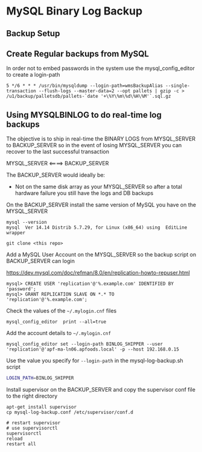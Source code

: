 # MySQL Binary Log Backup

## Backup Setup

## Create Regular backups from MySQL

In order not to embed passwords in the system use the mysql_config_editor to create a login-path

```
5 */6 * * * /usr/bin/mysqldump --login-path=wmsBackupAlias --single-transaction --flush-logs --master-data=2 --opt pallets | gzip -c > /u1/backup/palletsdb/pallets-`date '+\%Y\%m\%d\%H\%M'`.sql.gz
```

## Using MYSQLBINLOG to do real-time log backups

The objective is to ship in real-time the BINARY LOGS from MYSQL_SERVER to BACKUP_SERVER so in the event of losing MYSQL_SERVER you can recover to the last successful transaction

MYSQL_SERVER <====> BACKUP_SERVER

The BACKUP_SERVER would ideally be:

- Not on the same disk array as your MYSQL_SERVER so after a total hardware failure you still have the logs and DB backups

On the BACKUP_SERVER install the same version of MySQL you have on the MYSQL_SERVER

```
mysql --version
mysql  Ver 14.14 Distrib 5.7.29, for Linux (x86_64) using  EditLine wrapper
```

```
git clone <this repo>
```

Add a MySQL User Account on the MYSQL_SERVER so the backup script on BACKUP_SERVER can login

https://dev.mysql.com/doc/refman/8.0/en/replication-howto-repuser.html

```
mysql> CREATE USER 'replication'@'%.example.com' IDENTIFIED BY 'password';
mysql> GRANT REPLICATION SLAVE ON *.* TO 'replication'@'%.example.com';
```

Check the values of the `~/.mylogin.cnf` files

```
mysql_config_editor  print --all=true
```

Add the account details to `~/.mylogin.cnf`

```
mysql_config_editor set --login-path BINLOG_SHIPPER --user 'replication'@'apf-ma-ln06.apfoods.local' -p --host 192.168.0.15
```

Use the value you specify for `--login-path` in the mysql-log-backup.sh script

```sh
LOGIN_PATH=BINLOG_SHIPPER
```

Install supervisor on the BACKUP_SERVER and copy the supervisor conf file to the right directory

```
apt-get install supervisor
cp mysql-log-backup.conf /etc/supervisor/conf.d

# restart supervisor
# use supervisorctl
supervisorctl
reload
restart all
```
